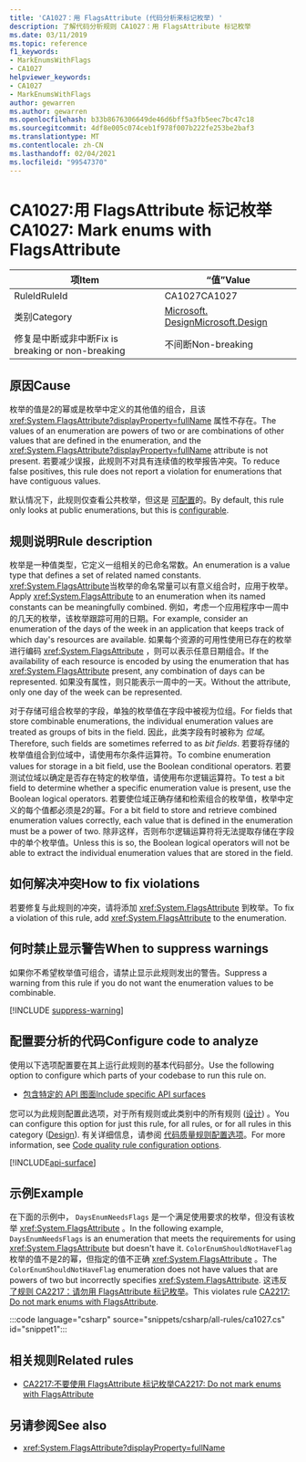 ```yaml
---
title: 'CA1027：用 FlagsAttribute (代码分析来标记枚举) '
description: 了解代码分析规则 CA1027：用 FlagsAttribute 标记枚举
ms.date: 03/11/2019
ms.topic: reference
f1_keywords:
- MarkEnumsWithFlags
- CA1027
helpviewer_keywords:
- CA1027
- MarkEnumsWithFlags
author: gewarren
ms.author: gewarren
ms.openlocfilehash: b33b8676306649de46d6bff5a3fb5eec7bc47c18
ms.sourcegitcommit: 4df8e005c074ceb1f978f007b222fe253be2baf3
ms.translationtype: MT
ms.contentlocale: zh-CN
ms.lasthandoff: 02/04/2021
ms.locfileid: "99547370"
---
```

# <a name="ca1027-mark-enums-with-flagsattribute"></a><span data-ttu-id="1e3e9-103">CA1027:用 FlagsAttribute 标记枚举</span><span class="sxs-lookup"><span data-stu-id="1e3e9-103">CA1027: Mark enums with FlagsAttribute</span></span>

| <span data-ttu-id="1e3e9-104">项</span><span class="sxs-lookup"><span data-stu-id="1e3e9-104">Item</span></span>                                     | <span data-ttu-id="1e3e9-105">“值”</span><span class="sxs-lookup"><span data-stu-id="1e3e9-105">Value</span></span>            |
|------------------------------------------|------------------|
| <span data-ttu-id="1e3e9-106">RuleId</span><span class="sxs-lookup"><span data-stu-id="1e3e9-106">RuleId</span></span>                                   | <span data-ttu-id="1e3e9-107">CA1027</span><span class="sxs-lookup"><span data-stu-id="1e3e9-107">CA1027</span></span>           |
| <span data-ttu-id="1e3e9-108">类别</span><span class="sxs-lookup"><span data-stu-id="1e3e9-108">Category</span></span>                                 | [<span data-ttu-id="1e3e9-109">Microsoft. Design</span><span class="sxs-lookup"><span data-stu-id="1e3e9-109">Microsoft.Design</span></span>](design-warnings.md) |
| <span data-ttu-id="1e3e9-110">修复是中断或非中断</span><span class="sxs-lookup"><span data-stu-id="1e3e9-110">Fix is breaking or non-breaking</span></span> | <span data-ttu-id="1e3e9-111">不间断</span><span class="sxs-lookup"><span data-stu-id="1e3e9-111">Non-breaking</span></span>     |

## <a name="cause"></a><span data-ttu-id="1e3e9-112">原因</span><span class="sxs-lookup"><span data-stu-id="1e3e9-112">Cause</span></span>

<span data-ttu-id="1e3e9-113">枚举的值是2的幂或是枚举中定义的其他值的组合，且该 <xref:System.FlagsAttribute?displayProperty=fullName> 属性不存在。</span><span class="sxs-lookup"><span data-stu-id="1e3e9-113">The values of an enumeration are powers of two or are combinations of other values that are defined in the enumeration, and the <xref:System.FlagsAttribute?displayProperty=fullName> attribute is not present.</span></span> <span data-ttu-id="1e3e9-114">若要减少误报，此规则不对具有连续值的枚举报告冲突。</span><span class="sxs-lookup"><span data-stu-id="1e3e9-114">To reduce false positives, this rule does not report a violation for enumerations that have contiguous values.</span></span>

<span data-ttu-id="1e3e9-115">默认情况下，此规则仅查看公共枚举，但这是 [可配置](#configure-code-to-analyze)的。</span><span class="sxs-lookup"><span data-stu-id="1e3e9-115">By default, this rule only looks at public enumerations, but this is [configurable](#configure-code-to-analyze).</span></span>

## <a name="rule-description"></a><span data-ttu-id="1e3e9-116">规则说明</span><span class="sxs-lookup"><span data-stu-id="1e3e9-116">Rule description</span></span>

<span data-ttu-id="1e3e9-117">枚举是一种值类型，它定义一组相关的已命名常数。</span><span class="sxs-lookup"><span data-stu-id="1e3e9-117">An enumeration is a value type that defines a set of related named constants.</span></span> <span data-ttu-id="1e3e9-118"><xref:System.FlagsAttribute>当枚举的命名常量可以有意义组合时，应用于枚举。</span><span class="sxs-lookup"><span data-stu-id="1e3e9-118">Apply <xref:System.FlagsAttribute> to an enumeration when its named constants can be meaningfully combined.</span></span> <span data-ttu-id="1e3e9-119">例如，考虑一个应用程序中一周中的几天的枚举，该枚举跟踪可用的日期。</span><span class="sxs-lookup"><span data-stu-id="1e3e9-119">For example, consider an enumeration of the days of the week in an application that keeps track of which day's resources are available.</span></span> <span data-ttu-id="1e3e9-120">如果每个资源的可用性使用已存在的枚举进行编码 <xref:System.FlagsAttribute> ，则可以表示任意日期组合。</span><span class="sxs-lookup"><span data-stu-id="1e3e9-120">If the availability of each resource is encoded by using the enumeration that has <xref:System.FlagsAttribute> present, any combination of days can be represented.</span></span> <span data-ttu-id="1e3e9-121">如果没有属性，则只能表示一周中的一天。</span><span class="sxs-lookup"><span data-stu-id="1e3e9-121">Without the attribute, only one day of the week can be represented.</span></span>

<span data-ttu-id="1e3e9-122">对于存储可组合枚举的字段，单独的枚举值在字段中被视为位组。</span><span class="sxs-lookup"><span data-stu-id="1e3e9-122">For fields that store combinable enumerations, the individual enumeration values are treated as groups of bits in the field.</span></span> <span data-ttu-id="1e3e9-123">因此，此类字段有时被称为 *位域*。</span><span class="sxs-lookup"><span data-stu-id="1e3e9-123">Therefore, such fields are sometimes referred to as *bit fields*.</span></span> <span data-ttu-id="1e3e9-124">若要将存储的枚举值组合到位域中，请使用布尔条件运算符。</span><span class="sxs-lookup"><span data-stu-id="1e3e9-124">To combine enumeration values for storage in a bit field, use the Boolean conditional operators.</span></span> <span data-ttu-id="1e3e9-125">若要测试位域以确定是否存在特定的枚举值，请使用布尔逻辑运算符。</span><span class="sxs-lookup"><span data-stu-id="1e3e9-125">To test a bit field to determine whether a specific enumeration value is present, use the Boolean logical operators.</span></span> <span data-ttu-id="1e3e9-126">若要使位域正确存储和检索组合的枚举值，枚举中定义的每个值都必须是2的幂。</span><span class="sxs-lookup"><span data-stu-id="1e3e9-126">For a bit field to store and retrieve combined enumeration values correctly, each value that is defined in the enumeration must be a power of two.</span></span> <span data-ttu-id="1e3e9-127">除非这样，否则布尔逻辑运算符将无法提取存储在字段中的单个枚举值。</span><span class="sxs-lookup"><span data-stu-id="1e3e9-127">Unless this is so, the Boolean logical operators will not be able to extract the individual enumeration values that are stored in the field.</span></span>

## <a name="how-to-fix-violations"></a><span data-ttu-id="1e3e9-128">如何解决冲突</span><span class="sxs-lookup"><span data-stu-id="1e3e9-128">How to fix violations</span></span>

<span data-ttu-id="1e3e9-129">若要修复与此规则的冲突，请将添加 <xref:System.FlagsAttribute> 到枚举。</span><span class="sxs-lookup"><span data-stu-id="1e3e9-129">To fix a violation of this rule, add <xref:System.FlagsAttribute> to the enumeration.</span></span>

## <a name="when-to-suppress-warnings"></a><span data-ttu-id="1e3e9-130">何时禁止显示警告</span><span class="sxs-lookup"><span data-stu-id="1e3e9-130">When to suppress warnings</span></span>

<span data-ttu-id="1e3e9-131">如果你不希望枚举值可组合，请禁止显示此规则发出的警告。</span><span class="sxs-lookup"><span data-stu-id="1e3e9-131">Suppress a warning from this rule if you do not want the enumeration values to be combinable.</span></span>

[!INCLUDE [suppress-warning](../../../../includes/code-analysis/suppress-warning.md)]

## <a name="configure-code-to-analyze"></a><span data-ttu-id="1e3e9-132">配置要分析的代码</span><span class="sxs-lookup"><span data-stu-id="1e3e9-132">Configure code to analyze</span></span>

<span data-ttu-id="1e3e9-133">使用以下选项配置要在其上运行此规则的基本代码部分。</span><span class="sxs-lookup"><span data-stu-id="1e3e9-133">Use the following option to configure which parts of your codebase to run this rule on.</span></span>

- [<span data-ttu-id="1e3e9-134">包含特定的 API 图面</span><span class="sxs-lookup"><span data-stu-id="1e3e9-134">Include specific API surfaces</span></span>](#include-specific-api-surfaces)

<span data-ttu-id="1e3e9-135">您可以为此规则配置此选项，对于所有规则或此类别中的所有规则 ([设计](design-warnings.md)) 。</span><span class="sxs-lookup"><span data-stu-id="1e3e9-135">You can configure this option for just this rule, for all rules, or for all rules in this category ([Design](design-warnings.md)).</span></span> <span data-ttu-id="1e3e9-136">有关详细信息，请参阅 [代码质量规则配置选项](../code-quality-rule-options.md)。</span><span class="sxs-lookup"><span data-stu-id="1e3e9-136">For more information, see [Code quality rule configuration options](../code-quality-rule-options.md).</span></span>

[!INCLUDE[api-surface](~/includes/code-analysis/api-surface.md)]

## <a name="example"></a><span data-ttu-id="1e3e9-137">示例</span><span class="sxs-lookup"><span data-stu-id="1e3e9-137">Example</span></span>

<span data-ttu-id="1e3e9-138">在下面的示例中， `DaysEnumNeedsFlags` 是一个满足使用要求的枚举，但没有该枚举 <xref:System.FlagsAttribute> 。</span><span class="sxs-lookup"><span data-stu-id="1e3e9-138">In the following example, `DaysEnumNeedsFlags` is an enumeration that meets the requirements for using <xref:System.FlagsAttribute> but doesn't have it.</span></span> <span data-ttu-id="1e3e9-139">`ColorEnumShouldNotHaveFlag`枚举的值不是2的幂，但指定的值不正确 <xref:System.FlagsAttribute> 。</span><span class="sxs-lookup"><span data-stu-id="1e3e9-139">The `ColorEnumShouldNotHaveFlag` enumeration does not have values that are powers of two but incorrectly specifies <xref:System.FlagsAttribute>.</span></span> <span data-ttu-id="1e3e9-140">这违反 [了规则 CA2217：请勿用 FlagsAttribute 标记枚举](ca2217.md)。</span><span class="sxs-lookup"><span data-stu-id="1e3e9-140">This violates rule [CA2217: Do not mark enums with FlagsAttribute](ca2217.md).</span></span>

:::code language="csharp" source="snippets/csharp/all-rules/ca1027.cs" id="snippet1":::

## <a name="related-rules"></a><span data-ttu-id="1e3e9-141">相关规则</span><span class="sxs-lookup"><span data-stu-id="1e3e9-141">Related rules</span></span>

- [<span data-ttu-id="1e3e9-142">CA2217:不要使用 FlagsAttribute 标记枚举</span><span class="sxs-lookup"><span data-stu-id="1e3e9-142">CA2217: Do not mark enums with FlagsAttribute</span></span>](ca2217.md)

## <a name="see-also"></a><span data-ttu-id="1e3e9-143">另请参阅</span><span class="sxs-lookup"><span data-stu-id="1e3e9-143">See also</span></span>

- <xref:System.FlagsAttribute?displayProperty=fullName>

